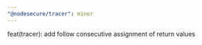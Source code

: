```yaml
---
"@nodesecure/tracer": minor
---
```


feat(tracer): add follow consecutive assignment of return values
